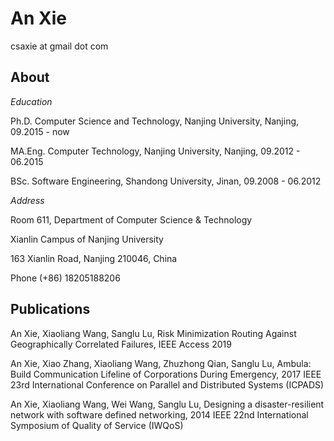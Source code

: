 # An Xie
csaxie at gmail dot com

## About

_Education_

Ph.D. Computer Science and Technology, Nanjing University, Nanjing, 09.2015 - now

MA.Eng. Computer Technology, Nanjing University, Nanjing, 09.2012 - 06.2015

BSc. Software Engineering, Shandong University, Jinan, 09.2008 - 06.2012

_Address_ 

Room 611, Department of Computer Science & Technology

Xianlin Campus of Nanjing University

163 Xianlin Road, Nanjing 210046, China

Phone (+86) 18205188206



## Publications
An Xie, Xiaoliang Wang, Sanglu Lu, Risk Minimization Routing Against Geographically Correlated Failures, IEEE Access 2019

An Xie, Xiao Zhang, Xiaoliang Wang, Zhuzhong Qian, Sanglu Lu, Ambula: Build Communication Lifeline of Corporations During Emergency, 2017 IEEE 23rd International Conference on Parallel and Distributed Systems (ICPADS)

An Xie, Xiaoliang Wang, Wei Wang, Sanglu Lu, Designing a disaster-resilient network with software defined networking, 2014 IEEE 22nd International Symposium of Quality of Service (IWQoS)




